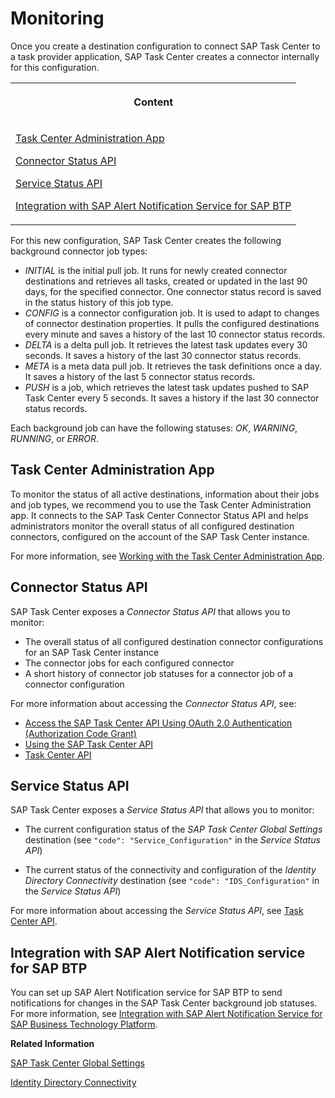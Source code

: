 <!-- loio9b30be76f14f48c5a72dd7ed7e9babe0 -->

# Monitoring

Once you create a destination configuration to connect SAP Task Center to a task provider application, SAP Task Center creates a connector internally for this configuration.


<table>
<tr>
<th valign="top">

Content



</th>
</tr>
<tr>
<td valign="top">

[Task Center Administration App](monitoring-9b30be7.md#loio9b30be76f14f48c5a72dd7ed7e9babe0__section_AdminApp)

[Connector Status API](monitoring-9b30be7.md#loio9b30be76f14f48c5a72dd7ed7e9babe0__section_ConnectorStatusAPI)

[Service Status API](monitoring-9b30be7.md#loio9b30be76f14f48c5a72dd7ed7e9babe0__section_ServiceStatusAPI)

[Integration with SAP Alert Notification Service for SAP BTP](monitoring-9b30be7.md#loio9b30be76f14f48c5a72dd7ed7e9babe0__section_IntegrationWithAlert)



</td>
</tr>
</table>



For this new configuration, SAP Task Center creates the following background connector job types:

-   *INITIAL* is the initial pull job. It runs for newly created connector destinations and retrieves all tasks, created or updated in the last 90 days, for the specified connector. One connector status record is saved in the status history of this job type.
-   *CONFIG* is a connector configuration job. It is used to adapt to changes of connector destination properties. It pulls the configured destinations every minute and saves a history of the last 10 connector status records.
-   *DELTA* is a delta pull job. It retrieves the latest task updates every 30 seconds. It saves a history of the last 30 connector status records.
-   *META* is a meta data pull job. It retrieves the task definitions once a day. It saves a history of the last 5 connector status records.
-   *PUSH* is a job, which retrieves the latest task updates pushed to SAP Task Center every 5 seconds. It saves a history if the last 30 connector status records.

Each background job can have the following statuses: *OK*, *WARNING*, *RUNNING*, or *ERROR*.



<a name="loio9b30be76f14f48c5a72dd7ed7e9babe0__section_AdminApp"/>

## Task Center Administration App

To monitor the status of all active destinations, information about their jobs and job types, we recommend you to use the Task Center Administration app. It connects to the SAP Task Center Connector Status API and helps administrators monitor the overall status of all configured destination connectors, configured on the account of the SAP Task Center instance.

For more information, see [Working with the Task Center Administration App](working-with-the-task-center-administration-app-3a1598c.md).



<a name="loio9b30be76f14f48c5a72dd7ed7e9babe0__section_ConnectorStatusAPI"/>

## Connector Status API

SAP Task Center exposes a *Connector Status API* that allows you to monitor:

-   The overall status of all configured destination connector configurations for an SAP Task Center instance
-   The connector jobs for each configured connector
-   A short history of connector job statuses for a connector job of a connector configuration

For more information about accessing the *Connector Status API*, see:

-   [Access the SAP Task Center API Using OAuth 2.0 Authentication \(Authorization Code Grant\)](../50-development/access-the-sap-task-center-api-using-oauth-2-0-authentication-authorization-code-grant-29928a7.md)
-   [Using the SAP Task Center API](../50-development/using-the-sap-task-center-api-b66e0cd.md)
-   [Task Center API](https://api.sap.com/package/SAPTaskCenter/rest)



<a name="loio9b30be76f14f48c5a72dd7ed7e9babe0__section_ServiceStatusAPI"/>

## Service Status API

SAP Task Center exposes a *Service Status API* that allows you to monitor:

-   The current configuration status of the *SAP Task Center Global Settings* destination \(see `"code": "Service_Configuration"` in the *Service Status API*\)

-   The current status of the connectivity and configuration of the *Identity Directory Connectivity* destination \(see `"code": "IDS_Configuration"` in the *Service Status API*\)


For more information about accessing the *Service Status API*, see [Task Center API](https://api.sap.com/package/SAPTaskCenter/rest).



<a name="loio9b30be76f14f48c5a72dd7ed7e9babe0__section_IntegrationWithAlert"/>

## Integration with SAP Alert Notification service for SAP BTP

You can set up SAP Alert Notification service for SAP BTP to send notifications for changes in the SAP Task Center background job statuses. For more information, see [Integration with SAP Alert Notification Service for SAP Business Technology Platform](integration-with-sap-alert-notification-service-for-sap-business-technology-platform-2c1997b.md).

**Related Information**  


[SAP Task Center Global Settings](sap-task-center-global-settings-99e5302.md "Configure the Task_Center_global_settings destination, to set the properties valid for all destinations.")

[Identity Directory Connectivity](identity-directory-connectivity-3dcfba9.md "Configure the Identity_Authentication_Connectivity_IDS destination to connect to the identity directory of Identity Authentication and retrieve the required information about the end users.")

